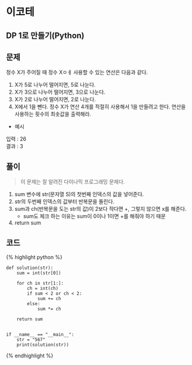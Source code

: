 # 이코테

## DP 1로 만들기(Python)

## 문제

정수 X가 주어질 때 정수 Xㅇㅔ 사용할 수 있는 연산은 다음과 같다.<br>
1. X가 5로 나누어 떨어지면, 5로 나눈다.
2. X가 3으로 나누어 떨어지면, 3으로 나눈다.
3. X가 2로 나누어 떨어지면, 2로 나눈다.
4. X에서 1을 뺀다.
정수 X가 연산 4개를 적절히 사용해서 1을 만들려고 한다. 연산을 사용하는 횟수의 최솟값을 출력해라.
   
- 예시

입력 : 26<br>
결과 : 3
  
## 풀이
> 이 문제는 잘 알려진 다이나믹 프로그래밍 문제다. 

1. sum 변수에 str(문자열 S)의 첫번째 인덱스의 값을 넣어준다.
2. str의 두번째 인덱스의 값부터 반복문을 돌린다.
3. sum과 ch(반복문을 도는 str의 값)이 2보다 작다면 +, 그렇지 않으면 x를 해준다.
    - sum도 체크 하는 이유는 sum이 0이나 1이면 +를 해줘야 하기 때문
4. return sum


## 코드

{% highlight python %}

    def solution(str):
        sum = int(str[0])
    
        for ch in str[1:]:
            ch = int(ch)
            if sum < 2 or ch < 2:
                sum += ch
            else:
                sum *= ch
    
        return sum
    
    
    if __name__ == "__main__":
        str = "567"
        print(solution(str))

{% endhighlight %}